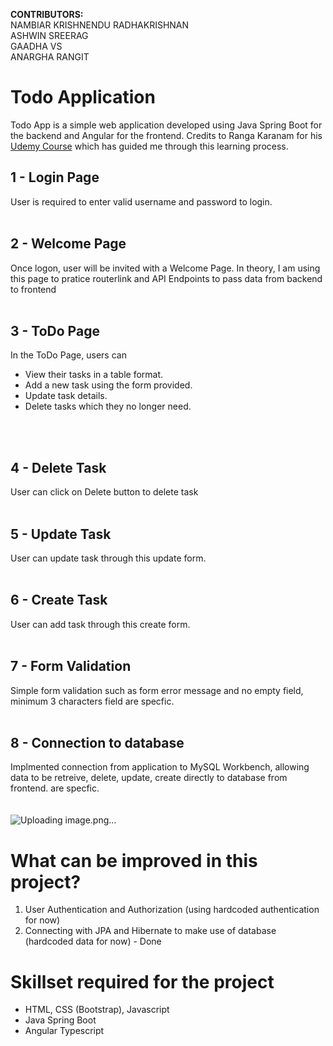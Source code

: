 
**CONTRIBUTORS:** <br />
NAMBIAR KRISHNENDU RADHAKRISHNAN <br />
ASHWIN SREERAG <br />
GAADHA VS <br />
ANARGHA RANGIT<br />

# Todo Application
Todo App is a simple web application developed using Java Spring Boot for the backend and Angular for the frontend. 
Credits to Ranga Karanam for his [Udemy Course](https://www.udemy.com/course/full-stack-application-development-with-spring-boot-and-angular/) which has guided me through this learning process.

## 1 - Login Page
User is required to enter valid username and password to login.
<br />
<br />

## 2 - Welcome Page
Once logon, user will be invited with a Welcome Page. In theory, I am using this page to pratice routerlink 
and API Endpoints to pass data from backend to frontend
<br />
<br />

## 3 - ToDo Page
In the ToDo Page, users can 
- View their tasks in a table format.
- Add a new task using the form provided.
- Update task details.
- Delete tasks which they no longer need.
<br />
<br />

## 4 - Delete Task
User can click on Delete button to delete task
<br />
<br />

## 5 - Update Task
User can update task through this update form. 
<br />
<br />

## 6 - Create Task
User can add task through this create form. 
<br />
<br />

## 7 - Form Validation
Simple form validation such as form error message and no empty field, minimum 3 characters field 
are specfic.
<br />
<br />

## 8 - Connection to database
Implmented connection from application to MySQL Workbench, allowing data to be retreive, delete, update, create 
directly to database from frontend.
are specfic.
<br />
<br />
<br />
![Uploading image.png…]()

# What can be improved in this project?
1. User Authentication and Authorization (using hardcoded authentication for now)
2. Connecting with JPA and Hibernate to make use of database (hardcoded data for now) - Done

# Skillset required for  the project
* HTML, CSS (Bootstrap), Javascript
* Java Spring Boot
* Angular Typescript


















